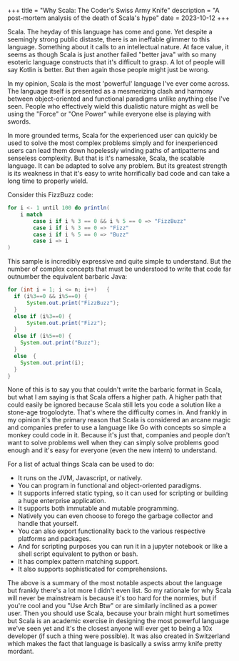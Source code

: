+++
title = "Why Scala: The Coder's Swiss Army Knife"
description = "A post-mortem analysis of the death of Scala's hype"
date = 2023-10-12
+++

Scala. The heyday of this language has come and gone. Yet despite a seemingly strong public
distaste, there is an ineffable glimmer to this language. Something about it calls to an
intellectual nature. At face value, it seems as though Scala is just another failed "better java"
with so many esoteric language constructs that it's difficult to grasp. A lot of people will say
Kotlin is better. But then again those people might just be wrong.

In my opinion, Scala is the most 'powerful' language I've ever come across. The language itself is 
presented as a mesmerizing clash and harmony between object-oriented and functional paradigms unlike
anything else I've seen. People who effectively wield this dualistic nature might as well be using the
"Force" or "One Power" while everyone else is playing with swords. 

In more grounded terms, Scala for the experienced user can quickly be used to solve the most complex
problems simply and for inexperienced users can lead them down hopelessly winding paths of antipatterns
and senseless complexity. But that is it's namesake, Scala, the scalable language. It can be adapted
to solve any problem. But its greatest strength is its weakness in that it's easy to write horrifically
bad code and can take a long time to properly wield.

Consider this FizzBuzz code:
```scala
for i <- 1 until 100 do println(
    i match
        case i if i % 3 == 0 && i % 5 == 0 => "FizzBuzz"
        case i if i % 3 == 0 => "Fizz"
        case i if i % 5 == 0 => "Buzz"
        case i => i
)
```

This sample is incredibly expressive and quite simple to understand. But the number of complex concepts that must
be understood to write that code far outnumber the equivalent barbaric Java:

```java
for (int i = 1; i <= n; i++)   {  
  if (i%3==0 && i%5==0) {   
      System.out.print("FizzBuzz");  
  } 
  else if (i%3==0) {  
      System.out.print("Fizz");  
  }   
  else if (i%5==0) {   
    System.out.print("Buzz");  
  }   
  else  {  
    System.out.print(i);  
  }
}
```

None of this is to say you that couldn't write the barbaric format in Scala, but what I am saying is that Scala offers
a higher path. A higher path that could easily be ignored because Scala still lets you code a solution like a
stone-age trogolodyte. That's where the difficulty comes in. And frankly in my opinion it's the primary reason
that Scala is considered an arcane magic and companies prefer to use a language like Go with concepts so simple
a monkey could code in it. Because it's just that, companies and people don't want to solve problems well when they
can simply solve problems good enough and it's easy for everyone (even the new intern) to understand.

For a list of actual things Scala can be used to do:
- It runs on the JVM, Javascript, or natively. 
- You can program in functional and object-oriented paradigms.
- It supports inferred static typing, so it can used for scripting or building a huge enterprise application.
- It supports both immutable and mutable programming.
- Natively you can even choose to forego the garbage collector and handle that yourself.
- You can also export functionality back to the various respective platforms and packages.
- And for scripting purposes you can run it in a jupyter notebook or like a shell script equivalent to python or bash.
- It has complex pattern matching support.
- It also supports sophisticated for comprehensions.

The above is a summary of the most notable aspects about the language but frankly there's a lot more I didn't even list.
So my rationale for why Scala will never be mainstream is because it's too hard for the normies, but if you're cool
and you "Use Arch Btw" or are similarly inclined as a power user. Then you should use Scala, because your brain might
hurt sometimes but Scala is an academic exercise in designing the most powerful language we've seen yet and it's the closest
anyone will ever get to being a 10x developer (if such a thing were possible). It was also created
in Switzerland which makes the fact that language is basically a swiss army knife pretty mordant.
